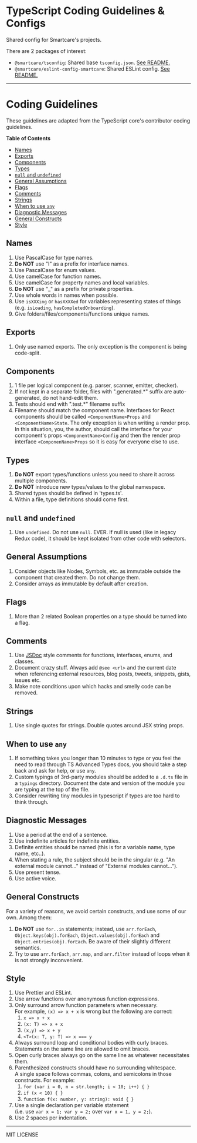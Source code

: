 # TypeScript Coding Guidelines & Configs

Shared config for Smartcare's projects.

There are 2 packages of interest:

- `@smartcare/tsconfig`: Shared base `tsconfig.json`. [See README.](https://github.com/smart-care/typescript/tree/master/packages/tsconfig-smartcare)
- `@smartcare/eslint-config-smartcare`: Shared ESLint config. [See README.](https://github.com/smart-care/typescript/tree/master/packages/eslint-config-smartcare)

---

# Coding Guidelines

These guidelines are adapted from the TypeScript core's contributor coding guidelines.

<!-- START doctoc generated TOC please keep comment here to allow auto update -->

<!-- DON'T EDIT THIS SECTION, INSTEAD RE-RUN doctoc TO UPDATE -->

**Table of Contents**

- [Names](#names)
- [Exports](#exports)
- [Components](#components)
- [Types](#types)
- [`null` and `undefined`](#null-and-undefined)
- [General Assumptions](#general-assumptions)
- [Flags](#flags)
- [Comments](#comments)
- [Strings](#strings)
- [When to use `any`](#when-to-use-any)
- [Diagnostic Messages](#diagnostic-messages)
- [General Constructs](#general-constructs)
- [Style](#style)

<!-- END doctoc generated TOC please keep comment here to allow auto update -->

## Names

1.  Use PascalCase for type names.
2.  **Do NOT** use "I" as a prefix for interface names.
3.  Use PascalCase for enum values.
4.  Use camelCase for function names.
5.  Use camelCase for property names and local variables.
6.  **Do NOT** use "\_" as a prefix for private properties.
7.  Use whole words in names when possible.
8.  Use `isXXXing` or `hasXXXXed` for variables representing states of things (e.g. `isLoading`, `hasCompletedOnboarding`).
9.  Give folders/files/components/functions unique names.

## Exports

1.  Only use named exports. The only exception is the component is being code-split.

## Components

1.  1 file per logical component (e.g. parser, scanner, emitter, checker).
2.  If not kept in a separate folder, files with ".generated.\*" suffix are auto-generated, do not hand-edit them.
3.  Tests should end with ".test.\*" filename suffix
4.  Filename should match the component name. Interfaces for React components should be called `<ComponentName>Props` and `<ComponentName>State`. The only exception is when writing a render prop. In this situation, you, the author, should call the interface for your component's props `<ComponentName>Config` and then the render prop interface `<ComponenName>Props` so it is easy for everyone else to use.

## Types

1.  **Do NOT** export types/functions unless you need to share it across multiple components.
2.  **Do NOT** introduce new types/values to the global namespace.
3.  Shared types should be defined in 'types.ts'.
4.  Within a file, type definitions should come first.

## `null` and `undefined`

1.  Use `undefined`. Do not use `null`. EVER. If null is used (like in legacy Redux code), it should be kept isolated from other code with selectors.

## General Assumptions

1.  Consider objects like Nodes, Symbols, etc. as immutable outside the component that created them. Do not change them.
2.  Consider arrays as immutable by default after creation.

## Flags

1.  More than 2 related Boolean properties on a type should be turned into a flag.

## Comments

1.  Use [JSDoc](https://jsdoc.app/) style comments for functions, interfaces, enums, and classes.
2.  Document crazy stuff. Always add `@see <url>` and the current date when referencing external resources, blog posts, tweets, snippets, gists, issues etc.
3.  Make note conditions upon which hacks and smelly code can be removed.

## Strings

1.  Use single quotes for strings. Double quotes around JSX string props.
    <!-- 2.  All strings visible to the user need to be localized (make an entry in diagnosticMessages.json). -->

## When to use `any`

1.  If something takes you longer than 10 minutes to type or you feel the need to read through TS Advanced Types docs, you should take a step back and ask for help, or use `any`.
2.  Custom typings of 3rd-party modules should be added to a `.d.ts` file in a `typings` directory. Document the date and version of the module you are typing at the top of the file.
3.  Consider rewriting tiny modules in typescript if types are too hard to think through.

## Diagnostic Messages

1.  Use a period at the end of a sentence.
2.  Use indefinite articles for indefinite entities.
3.  Definite entities should be named (this is for a variable name, type name, etc..).
4.  When stating a rule, the subject should be in the singular (e.g. "An external module cannot..." instead of "External modules cannot...").
5.  Use present tense.
6.  Use active voice.

## General Constructs

For a variety of reasons, we avoid certain constructs, and use some of our own. Among them:

1.  **Do NOT** use `for..in` statements; instead, use `arr.forEach`, `Object.keys(obj).forEach`, `Object.values(obj).forEach` and `Object.entries(obj).forEach`. Be aware of their slightly different semantics.
2.  Try to use `arr.forEach`, `arr.map`, and `arr.filter` instead of loops when it is not strongly inconvenient.

## Style

1.  Use Prettier and ESLint.
2.  Use arrow functions over anonymous function expressions.
3.  Only surround arrow function parameters when necessary. <br />For example, `(x) => x + x` is wrong but the following are correct:
    1.  `x => x + x`
    2.  `(x: T) => x + x`
    3.  `(x,y) => x + y`
    4.  `<T>(x: T, y: T) => x === y`
4.  Always surround loop and conditional bodies with curly braces. Statements on the same line are allowed to omit braces.
5.  Open curly braces always go on the same line as whatever necessitates them.
6.  Parenthesized constructs should have no surrounding whitespace. <br />A single space follows commas, colons, and semicolons in those constructs. For example:
    1.  `for (var i = 0, n = str.length; i < 10; i++) { }`
    2.  `if (x < 10) { }`
    3.  `function f(x: number, y: string): void { }`
7.  Use a single declaration per variable statement <br />(i.e. use `var x = 1; var y = 2;` over `var x = 1, y = 2;`).
8.  Use 2 spaces per indentation.

---

MIT LICENSE
